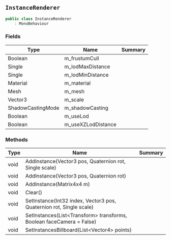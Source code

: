 ## `InstanceRenderer`

```csharp
public class InstanceRenderer
    : MonoBehaviour
```

### Fields

| Type | Name | Summary | 
| --- | --- | --- | 
| Boolean | m_frustumCull |  | 
| Single | m_lodMaxDistance |  | 
| Single | m_lodMinDistance |  | 
| Material | m_material |  | 
| Mesh | m_mesh |  | 
| Vector3 | m_scale |  | 
| ShadowCastingMode | m_shadowCasting |  | 
| Boolean | m_useLod |  | 
| Boolean | m_useXZLodDistance |  | 


### Methods

| Type | Name | Summary | 
| --- | --- | --- | 
| void | AddInstance(Vector3 pos, Quaternion rot, Single scale) |  | 
| void | AddInstance(Vector3 pos, Quaternion rot) |  | 
| void | AddInstance(Matrix4x4 m) |  | 
| void | Clear() |  | 
| void | SetInstance(Int32 index, Vector3 pos, Quaternion rot, Single scale) |  | 
| void | SetInstances(List&lt;Transform&gt; transforms, Boolean faceCamera = False) |  | 
| void | SetInstancesBillboard(List&lt;Vector4&gt; points) |  | 


